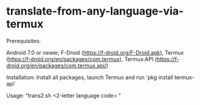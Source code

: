 # translate-from-any-language-via-termux

Prerequisites:

Android 7.0 or newer, F-Droid (https://f-droid.org/F-Droid.apk), Termux (https://f-droid.org/en/packages/com.termux), Termux:API (https://f-droid.org/en/packages/com.termux.api/)

Installation: Install all packages, launch Termux and run 'pkg install termux-api'

Usage: "trans2.sh <2-letter language code> <text you want translated>"
